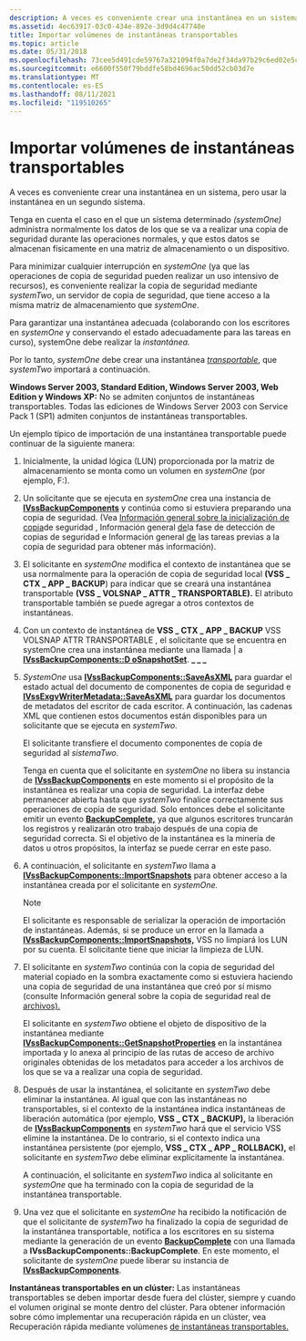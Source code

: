 ```yaml
---
description: A veces es conveniente crear una instantánea en un sistema, pero usar la instantánea en un segundo sistema.
ms.assetid: 4ec63917-03c0-434e-892e-3d9d4c47740e
title: Importar volúmenes de instantáneas transportables
ms.topic: article
ms.date: 05/31/2018
ms.openlocfilehash: 73cee5d491cde59767a321094f0a7de2f34da97b29c6ed02e5cc490643b4dcd5
ms.sourcegitcommit: e6600f550f79bddfe58bd4696ac50dd52cb03d7e
ms.translationtype: MT
ms.contentlocale: es-ES
ms.lasthandoff: 08/11/2021
ms.locfileid: "119510265"
---
```

# <a name="importing-transportable-shadow-copied-volumes"></a>Importar volúmenes de instantáneas transportables

A veces es conveniente crear una instantánea en un sistema, pero usar la instantánea en un segundo sistema.

Tenga en cuenta el caso en el que un sistema determinado *(systemOne)* administra normalmente los datos de los que se va a realizar una copia de seguridad durante las operaciones normales, y que estos datos se almacenan físicamente en una matriz de almacenamiento o un dispositivo.

Para minimizar cualquier interrupción en *systemOne* (ya que las operaciones de copia de seguridad pueden realizar un uso intensivo de recursos), es conveniente realizar la copia de seguridad mediante *systemTwo*, un servidor de copia de seguridad, que tiene acceso a la misma matriz de almacenamiento que *systemOne*.

Para garantizar una instantánea adecuada (colaborando con los escritores en *systemOne* y conservando el estado adecuadamente para las tareas en curso), systemOne debe realizar la *instantánea.*

Por lo tanto, *systemOne* debe crear una instantánea [*transportable*](vssgloss-t.md), que *systemTwo* importará a continuación.

**Windows Server 2003, Standard Edition, Windows Server 2003, Web Edition y Windows XP:** No se admiten conjuntos de instantáneas transportables. Todas las ediciones de Windows Server 2003 con Service Pack 1 (SP1) admiten conjuntos de instantáneas transportables.

Un ejemplo típico de importación de una instantánea transportable puede continuar de la siguiente manera:

1.  Inicialmente, la unidad lógica (LUN) proporcionada por la matriz de almacenamiento se monta como un volumen en *systemOne* (por ejemplo, F:).
2.  Un solicitante que se ejecuta en *systemOne* crea una instancia de [**IVssBackupComponents**](/windows/desktop/api/VsBackup/nl-vsbackup-ivssbackupcomponents) y continúa como si estuviera preparando una copia de seguridad. (Vea [Información general sobre la inicialización de copia](overview-of-backup-initialization.md)de seguridad , Información general [de](overview-of-the-backup-discovery-phase.md)la fase de detección de copias de seguridad e Información general [de](overview-of-pre-backup-tasks.md) las tareas previas a la copia de seguridad para obtener más información).
3.  El solicitante en *systemOne* modifica el contexto de instantánea que se usa normalmente para la operación de copia de seguridad local **(VSS \_ CTX \_ APP \_ BACKUP**) para indicar que se creará una instantánea transportable **(VSS \_ VOLSNAP \_ ATTR \_ TRANSPORTABLE).** El atributo transportable también se puede agregar a otros contextos de instantáneas.
4.  Con un contexto de instantánea de **VSS \_ CTX \_ APP \_ BACKUP** VSS VOLSNAP ATTR TRANSPORTABLE , el solicitante que se encuentra en systemOne crea una instantánea mediante una llamada \| a [**IVssBackupComponents::D oSnapshotSet**](/windows/desktop/api/VsBackup/nf-vsbackup-ivssbackupcomponents-dosnapshotset). **\_ \_ \_** 
5.  *SystemOne* usa [**IVssBackupComponents::SaveAsXML**](/windows/desktop/api/VsBackup/nf-vsbackup-ivssbackupcomponents-saveasxml) para guardar el estado actual del documento de componentes de copia de seguridad e [**IVssExgvWriterMetadata::SaveAsXML**](/windows/desktop/api/VsBackup/nf-vsbackup-ivssexaminewritermetadata-saveasxml) para guardar los documentos de metadatos del escritor de cada escritor. A continuación, las cadenas XML que contienen estos documentos están disponibles para un solicitante que se ejecuta en *systemTwo*.

    El solicitante transfiere el documento componentes de copia de seguridad al *sistemaTwo*.

    Tenga en cuenta que el solicitante en *systemOne* no libera su instancia de [**IVssBackupComponents**](/windows/desktop/api/VsBackup/nl-vsbackup-ivssbackupcomponents) en este momento si el propósito de la instantánea es realizar una copia de seguridad. La interfaz debe permanecer abierta hasta que *systemTwo* finalice correctamente sus operaciones de copia de seguridad. Solo entonces debe el solicitante emitir un evento [**BackupComplete,**](/windows/desktop/api/VsBackup/nf-vsbackup-ivssbackupcomponents-backupcomplete) ya que algunos escritores truncarán los registros y realizarán otro trabajo después de una copia de seguridad correcta. Si el objetivo de la instantánea es la minería de datos u otros propósitos, la interfaz se puede cerrar en este paso.

6.  A continuación, el solicitante en *systemTwo* llama a [**IVssBackupComponents::ImportSnapshots**](/windows/desktop/api/VsBackup/nf-vsbackup-ivssbackupcomponents-importsnapshots) para obtener acceso a la instantánea creada por el solicitante en *systemOne.*
    > [!Note]  
    > El solicitante es responsable de serializar la operación de importación de instantáneas. Además, si se produce un error en la llamada a [**IVssBackupComponents::ImportSnapshots,**](/windows/desktop/api/VsBackup/nf-vsbackup-ivssbackupcomponents-importsnapshots) VSS no limpiará los LUN por su cuenta. El solicitante tiene que iniciar la limpieza de LUN.

     

7.  El solicitante en *systemTwo* continúa con la copia de seguridad del material copiado en la sombra exactamente como si estuviera haciendo una copia de seguridad de una instantánea que creó por sí mismo (consulte Información general sobre la copia de seguridad real de [archivos).](overview-of-actual-backup-of-files.md)

    El solicitante en *systemTwo* obtiene el [](vssgloss-d.md) objeto de dispositivo de la instantánea mediante [**IVssBackupComponents::GetSnapshotProperties**](/windows/desktop/api/VsBackup/nf-vsbackup-ivssbackupcomponents-getsnapshotproperties) en la instantánea importada y lo anexa al principio de las rutas de acceso de archivo originales obtenidas de los metadatos para acceder a los archivos de los que se va a realizar una copia de seguridad.

8.  Después de usar la instantánea, el solicitante en *systemTwo* debe eliminar la instantánea. Al igual que con las instantáneas no transportables, si el contexto de la instantánea indica instantáneas de liberación automática (por ejemplo, **VSS \_ CTX \_ BACKUP),** la liberación de [**IVssBackupComponents**](/windows/desktop/api/VsBackup/nl-vsbackup-ivssbackupcomponents) en *systemTwo* hará que el servicio VSS elimine la instantánea. De lo contrario, si el contexto indica una instantánea persistente (por ejemplo, **VSS \_ CTX \_ APP \_ ROLLBACK),** el solicitante en *systemTwo* debe eliminar explícitamente la instantánea.

    A continuación, el solicitante en *systemTwo* indica al solicitante en *systemOne* que ha terminado con la copia de seguridad de la instantánea transportable.

9.  Una vez que el solicitante en *systemOne* ha recibido la notificación de que el solicitante de *systemTwo* ha finalizado la copia de seguridad de la instantánea transportable, notifica a los escritores en su sistema mediante la generación de un evento [**BackupComplete**](/windows/desktop/api/VsBackup/nf-vsbackup-ivssbackupcomponents-backupcomplete) con una llamada a **IVssBackupComponents::BackupComplete**. En este momento, el solicitante de *systemOne* puede liberar su instancia de [**IVssBackupComponents**](/windows/desktop/api/VsBackup/nl-vsbackup-ivssbackupcomponents).

**Instantáneas transportables en un clúster:** Las instantáneas transportables se deben importar desde fuera del clúster, siempre y cuando el volumen original se monte dentro del clúster. Para obtener información sobre cómo implementar una recuperación rápida en un clúster, vea Recuperación rápida mediante volúmenes [de instantáneas transportables.](fast-recovery-using-transportable-shadow-copied-volumes.md)

 

 



